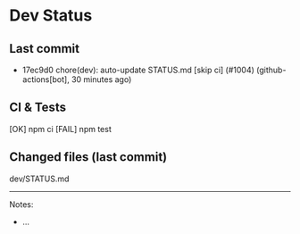 # Dev Status

## Last commit
- 17ec9d0 chore(dev): auto-update STATUS.md [skip ci] (#1004) (github-actions[bot], 30 minutes ago)
## CI & Tests
[OK] npm ci
[FAIL] npm test

## Changed files (last commit)
dev/STATUS.md

---
Notes:
- ...
